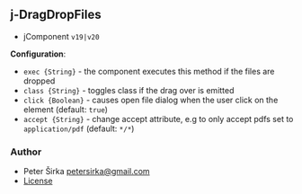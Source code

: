 ## j-DragDropFiles

- jComponent `v19|v20`

__Configuration__:

- `exec {String}` - the component executes this method if the files are dropped
- `class {String}` - toggles class if the drag over is emitted
- `click {Boolean}` - causes open file dialog when the user click on the element (default: `true`)
- `accept {String}` - change accept attribute, e.g to only accept pdfs set to `application/pdf` (default: `*/*`)

### Author

- Peter Širka <petersirka@gmail.com>
- [License](https://www.totaljs.com/license/)